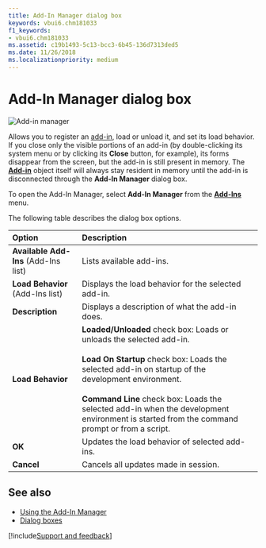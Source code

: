 ```yaml
---
title: Add-In Manager dialog box
keywords: vbui6.chm181033
f1_keywords:
- vbui6.chm181033
ms.assetid: c19b1493-5c13-bcc3-6b45-136d7313ded5
ms.date: 11/26/2018
ms.localizationpriority: medium
---
```



# Add-In Manager dialog box

![Add-in manager](../../../images/va5lxy1_ZA01201779.gif)

Allows you to register an [add-in](../../Glossary/vbe-glossary.md#add-in), load or unload it, and set its load behavior. If you close only the visible portions of an add-in (by double-clicking its system menu or by clicking its **Close** button, for example), its forms disappear from the screen, but the add-in is still present in memory. The **[Add-in](../visual-basic-add-in-model/objects-visual-basic-add-in-model.md#addin)** object itself will always stay resident in memory until the add-in is disconnected through the **Add-In Manager** dialog box.

To open the Add-In Manager, select **Add-In Manager** from the **[Add-Ins](add-ins-menu.md)** menu.

The following table describes the dialog box options.

|Option|Description|
|:-----|:----------|
|**Available Add-Ins** (Add-Ins list)|Lists available add-ins.|
|**Load Behavior** (Add-Ins list)|Displays the load behavior for the selected add-in.|
|**Description**|Displays a description of what the add-in does.|
|**Load Behavior**|**Loaded/Unloaded** check box: Loads or unloads the selected add-in.<br/><br/>**Load On Startup** check box: Loads the selected add-in on startup of the development environment.<br/><br/>**Command Line** check box: Loads the selected add-in when the development environment is started from the command prompt or from a script.|
|**OK**|Updates the load behavior of selected add-ins.|
|**Cancel**|Cancels all updates made in session.|


## See also

- [Using the Add-In Manager](../../concepts/getting-started/using-the-add-in-manager.md)
- [Dialog boxes](../dialog-boxes.md)

[!include[Support and feedback](~/includes/feedback-boilerplate.md)]
